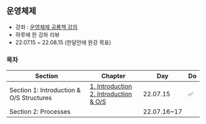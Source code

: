 ## 운영체제 
- 강좌 : [운영체제 공룡책 강의](https://www.inflearn.com/course/%EC%9A%B4%EC%98%81%EC%B2%B4%EC%A0%9C-%EA%B3%B5%EB%A3%A1%EC%B1%85-%EC%A0%84%EA%B3%B5%EA%B0%95%EC%9D%98/dashboard)
- 하루에 한 강좌 리뷰
- 22.07.15 ~ 22.08.15 (한달안에 완강 목표)
### 목차

| Section                            | Chapter |                                                         Day | Do |
| ---------------------------------- | ---- | ------------------------------------------------------------ | --- |
| Section 1: Introduction & O/S Structures| [1. Introduction](https://julia0926.notion.site/1-Introduction-9b9cd69b21cf48a5bd226cc04d7a956e) <br />[2. Introduction & O/S](https://julia0926.notion.site/2-Introduction-O-S-01070c836bed4a088f58b821c23140a5) | 22.07.15 | ✅ |
| Section 2: Processes |  | 22.07.16~17 | 
